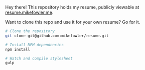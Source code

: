 Hey there! This repository holds my resume, publicly viewable at [resume.mikefowler.me](http://resume.mikefowler.me).

Want to clone this repo and use it for your own resume? Go for it.

```bash
# Clone the repository
git clone git@github.com:mikefowler/resume.git

# Install NPM dependencies
npm install

# Watch and compile stylesheet
gulp
```